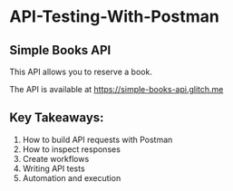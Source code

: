 # API-Testing-With-Postman

## Simple Books API
This API allows you to reserve a book.

The API is available at https://simple-books-api.glitch.me

## Key Takeaways:
1. How to build API requests with Postman
2. How to inspect responses
3. Create workflows
4. Writing API tests
5. Automation and execution
